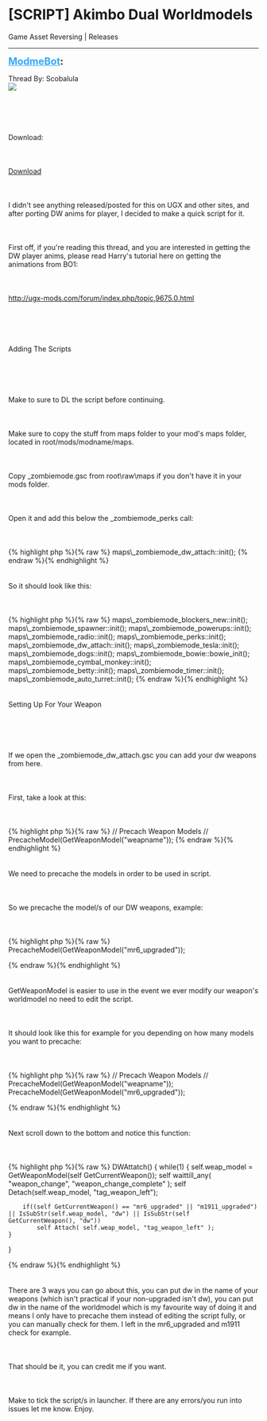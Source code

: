 # [SCRIPT] Akimbo Dual Worldmodels
Game Asset Reversing | Releases

---
<strong style="font-size: 1.4em;"><span style="text-decoration: underline;text-decoration-color: #34a7f9;"><span style="color:#34a7f9;">ModmeBot</span></span>:</strong>

<p>Thread By: Scobalula<br /><img style="max-width: 500px;" src="http://i.imgur.com/6X0i1gw.jpg"><br /><br /><br /><br /><br /><br />Download:<br /><br /><br /><br /><a href="http://www.mediafire.com/download/h9qcf0bq00ea1gy/_zombiemode_dw_attach.rar">Download</a><br /><br /><br /><br />I didn&#39;t see anything released/posted for this on UGX and other sites, and after porting DW anims for player, I decided to make a quick script for it.<br /><br /><br /><br />First off, if you&#39;re reading this thread, and you are interested in getting the DW player anims, please read Harry&#39;s tutorial here on getting the animations from BO1:<br /><br /><br /><br /><a href="http://ugx-mods.com/forum/index.php/topic,9675.0.html">http://ugx-mods.com/forum/index.php/topic,9675.0.html</a><br /><br /><br /><br /><br /><br />Adding The Scripts<br /><br /><br /><br /><br /><br />Make to sure to DL the script before continuing.<br /><br /><br /><br />Make sure to copy the stuff from maps folder to your mod&#39;s maps folder, located in root/mods/modname/maps.<br /><br /><br /><br />Copy _zombiemode.gsc from root\raw\maps if you don&#39;t have it in your mods folder.<br /><br /><br /><br />Open it and add this below the _zombiemode_perks call:<br /><br /><br /><br />{% highlight php %}{% raw %}
maps\_zombiemode_dw_attach::init();
{% endraw %}{% endhighlight %}
<br /><br /><br />So it should look like this:<br /><br /><br /><br />{% highlight php %}{% raw %}
maps\_zombiemode_blockers_new::init();
maps\_zombiemode_spawner::init();
maps\_zombiemode_powerups::init();
maps\_zombiemode_radio::init();    
maps\_zombiemode_perks::init();
maps\_zombiemode_dw_attach::init();
maps\_zombiemode_tesla::init();
maps\_zombiemode_dogs::init();
maps\_zombiemode_bowie::bowie_init();
maps\_zombiemode_cymbal_monkey::init();
maps\_zombiemode_betty::init();
maps\_zombiemode_timer::init();
maps\_zombiemode_auto_turret::init();
{% endraw %}{% endhighlight %}
<br /><br /><br />Setting Up For Your Weapon<br /><br /><br /><br /><br /><br />If we open the _zombiemode_dw_attach.gsc you can add your dw weapons from here.<br /><br /><br /><br />First, take a look at this:<br /><br /><br /><br />{% highlight php %}{% raw %}
// Precach Weapon Models
// PrecacheModel(GetWeaponModel("weapname"));
{% endraw %}{% endhighlight %}
<br /><br /><br />We need to precache the models in order to be used in script. <br /><br /><br /><br />So we precache the model/s of our DW weapons, example:<br /><br /><br /><br />{% highlight php %}{% raw %}
PrecacheModel(GetWeaponModel("mr6_upgraded"));

{% endraw %}{% endhighlight %}
<br /><br /><br />GetWeaponModel is easier to use in the event we ever modify our weapon&#39;s worldmodel no need to edit the script.<br /><br /><br /><br />It should look like this for example for you depending on how many models you want to precache:<br /><br /><br /><br />{% highlight php %}{% raw %}
// Precach Weapon Models
// PrecacheModel(GetWeaponModel("weapname"));
PrecacheModel(GetWeaponModel("mr6_upgraded"));

{% endraw %}{% endhighlight %}
<br /><br /><br />Next scroll down to the bottom and notice this function:<br /><br /><br /><br />{% highlight php %}{% raw %}
DWAttatch()
{
    while(1)
    {
        self.weap_model = GetWeaponModel(self GetCurrentWeapon());
        self waittill_any( "weapon_change", "weapon_change_complete" );
        self Detach(self.weap_model, "tag_weapon_left");

        if((self GetCurrentWeapon() == "mr6_upgraded" || "m1911_upgraded") || IsSubStr(self.weap_model, "dw") || IsSubStr(self GetCurrentWeapon(), "dw"))
            self Attach( self.weap_model, "tag_weapon_left" ); 
    }
}

{% endraw %}{% endhighlight %}
<br /><br /><br />There are 3 ways you can go about this, you can put dw in the name of your weapons (which isn&#39;t practical if your non-upgraded isn&#39;t dw), you can put dw in the name of the worldmodel which is my favourite way of doing it and means I only have to precache them instead of editing the script fully, or you can manually check for them. I left in the mr6_upgraded and m1911 check for example.<br /><br /><br /><br />That should be it, you can credit me if you want.<br /><br /><br /><br />Make to tick the script/s in launcher. If there are any errors/you run into issues let me know. Enjoy.</p>
